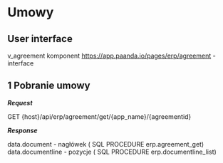 # Umowy

## User interface

v_agreement komponent
https://app.paanda.io/pages/erp/agreement - interface

## 1 Pobranie  umowy

***Request***

GET {host}/api/erp/agreement/get/{app_name}/{agreementid}

***Response***

data.document - nagłówek ( SQL PROCEDURE erp.agreement_get)
data.documentline - pozycje ( SQL PROCEDURE erp.documentline_list)

